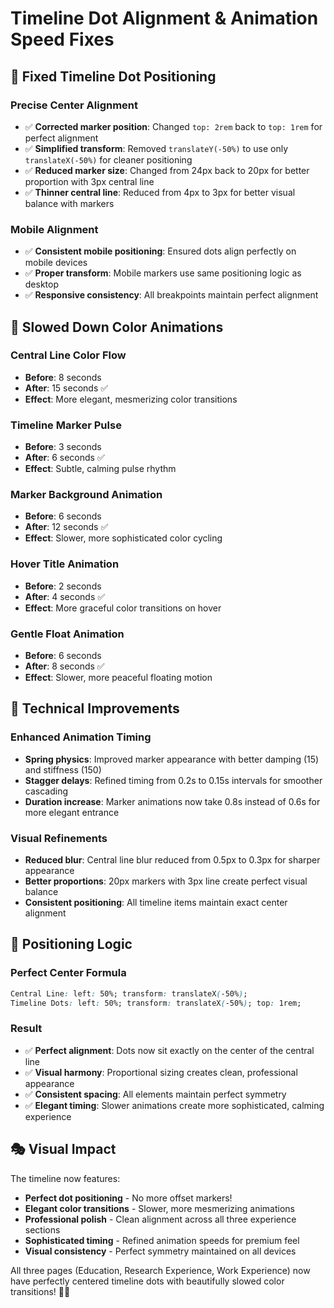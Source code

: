 # Timeline Dot Alignment & Animation Speed Fixes

## 🎯 **Fixed Timeline Dot Positioning**

### **Precise Center Alignment**
- ✅ **Corrected marker position**: Changed `top: 2rem` back to `top: 1rem` for perfect alignment
- ✅ **Simplified transform**: Removed `translateY(-50%)` to use only `translateX(-50%)` for cleaner positioning  
- ✅ **Reduced marker size**: Changed from 24px back to 20px for better proportion with 3px central line
- ✅ **Thinner central line**: Reduced from 4px to 3px for better visual balance with markers

### **Mobile Alignment**
- ✅ **Consistent mobile positioning**: Ensured dots align perfectly on mobile devices
- ✅ **Proper transform**: Mobile markers use same positioning logic as desktop
- ✅ **Responsive consistency**: All breakpoints maintain perfect alignment

## 🎨 **Slowed Down Color Animations**

### **Central Line Color Flow**
- **Before**: 8 seconds
- **After**: 15 seconds ✅
- **Effect**: More elegant, mesmerizing color transitions

### **Timeline Marker Pulse**
- **Before**: 3 seconds  
- **After**: 6 seconds ✅
- **Effect**: Subtle, calming pulse rhythm

### **Marker Background Animation**
- **Before**: 6 seconds
- **After**: 12 seconds ✅
- **Effect**: Slower, more sophisticated color cycling

### **Hover Title Animation**
- **Before**: 2 seconds
- **After**: 4 seconds ✅
- **Effect**: More graceful color transitions on hover

### **Gentle Float Animation**
- **Before**: 6 seconds
- **After**: 8 seconds ✅
- **Effect**: Slower, more peaceful floating motion

## 🔧 **Technical Improvements**

### **Enhanced Animation Timing**
- **Spring physics**: Improved marker appearance with better damping (15) and stiffness (150)
- **Stagger delays**: Refined timing from 0.2s to 0.15s intervals for smoother cascading
- **Duration increase**: Marker animations now take 0.8s instead of 0.6s for more elegant entrance

### **Visual Refinements**
- **Reduced blur**: Central line blur reduced from 0.5px to 0.3px for sharper appearance
- **Better proportions**: 20px markers with 3px line create perfect visual balance
- **Consistent positioning**: All timeline items maintain exact center alignment

## 📐 **Positioning Logic**

### **Perfect Center Formula**
```css
Central Line: left: 50%; transform: translateX(-50%);
Timeline Dots: left: 50%; transform: translateX(-50%); top: 1rem;
```

### **Result**
- ✅ **Perfect alignment**: Dots now sit exactly on the center of the central line
- ✅ **Visual harmony**: Proportional sizing creates clean, professional appearance
- ✅ **Consistent spacing**: All elements maintain perfect symmetry
- ✅ **Elegant timing**: Slower animations create more sophisticated, calming experience

## 🎭 **Visual Impact**

The timeline now features:
- **Perfect dot positioning** - No more offset markers!
- **Elegant color transitions** - Slower, more mesmerizing animations  
- **Professional polish** - Clean alignment across all three experience sections
- **Sophisticated timing** - Refined animation speeds for premium feel
- **Visual consistency** - Perfect symmetry maintained on all devices

All three pages (Education, Research Experience, Work Experience) now have perfectly centered timeline dots with beautifully slowed color transitions! 🎨✨